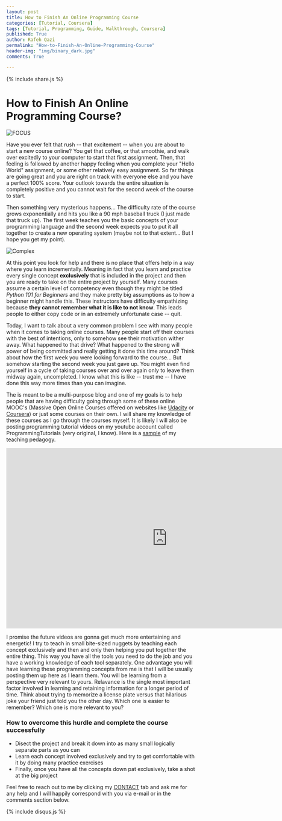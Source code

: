 ```yaml
---
layout: post
title: How to Finish An Online Programming Course
categories: [Tutorial, Coursera]
tags: [Tutorial, Programming, Guide, Walkthrough, Coursera]
published: True
author: Rafeh Qazi
permalink: "How-to-Finish-An-Online-Programming-Course"
header-img: "img/binary_dark.jpg"
comments: True

---
```

{% include share.js %}

# How to Finish An Online Programming Course?
![FOCUS](http://relateinstitute.com/wp-content/uploads/2014/12/house.jpg)

Have you ever felt that rush -- that excitement -- when you are about to start a new course online? You get that coffee, or that smoothie, and walk over excitedly to your computer to start that first assignment. Then, that feeling is followed by another happy feeling when you complete your "Hello World" assignment, or some other relatively easy assignment. So far things are going great and you are right on track with everyone else and you have a perfect 100% score. Your outlook towards the entire situation is completely positive and you cannot wait for the second week of the course to start. 

Then something very mysterious happens... The difficulty rate of the course grows exponentially and hits you like a 90 mph baseball truck (I just made that truck up). The first week teaches you the basic concepts of your programming language and the second week expects you to put it all together to create a new operating system (maybe not to that extent... But I hope you get my point). 

![Complex](http://www.teengazette.com/wp-content/uploads/2015/08/webhomes-complex-to-simple.jpg)

At this point you look for help and there is no place that offers help in a way where you learn incrementally. Meaning in fact that you learn and practice every single concept **exclusively** that is included in the project and then you are ready to take on the entire project by yourself. Many courses assume a certain level of competency even though they might be titled *Python 101 for Beginners* and they make pretty big assumptions as to how a beginner might handle this. These instructors have difficulty empathizing because **they cannot remember what it is like to not know**. This leads people to either copy code or in an extremely unfortunate case -- quit.

Today, I want to talk about a very common problem I see with many people when it comes to taking online courses. Many people start off their courses with the best of intentions, only to somehow see their motivation wither away. What happened to that drive? What happened to the strong will power of being committed and really getting it done this time around? Think about how the first week you were looking forward to the course... But somehow starting the second week you just gave up. You might even find yourself in a cycle of taking courses over and over again only to leave them midway again, uncompleted. I know what this is like -- trust me -- I have done this way more times than you can imagine. 

The is meant to be a multi-purpose blog and one of my goals is to help people that are having difficulty going through some of these online MOOC's (Massive Open Online Courses offered on websites like [Udacity](www.udacity.com) or [Coursera](www.coursera.com)) or just some courses on their own. I will share my knowledge of these courses as I go through the courses myself. It is likely I will also be posting programming tutorial videos on my youtube account called ProgrammingTutorials (very original, I know). Here is a [sample](https://www.youtube.com/watch?v=OCZjHPL7OQ0) of my teaching pedagogy.

<iframe width="853" height="480" src="https://www.youtube.com/embed/OCZjHPL7OQ0" frameborder="0" allowfullscreen></iframe> 

I promise the future videos are gonna get much more entertaining and energetic! I try to teach in small bite-sized nuggets by teaching each concept exclusively and then and only then helping you put together the entire thing. This way you have all the tools you need to do the job and you have a working knowledge of each tool separately. One advantage you will have learning these programming concepts from me is that I will be usually posting them up here as I learn them. You will be learning from a perspective very relevant to yours. Relavance is the single most important factor involved in learning and retaining information for a longer period of time. Think about trying to memorize a license plate versus that hilarious joke your friend just told you the other day. Which one is easier to remember? Which one is more relevant to you?

### How to overcome this hurdle and complete the course successfully
- Disect the project and break it down into as many small logically separate parts as you can
- Learn each concept involved exclusively and try to get comfortable with it by doing many practice exercises 
- Finally, once you have all the concepts down pat exclusively, take a shot at the big project

Feel free to reach out to me by clicking my [CONTACT](http://qazipython.github.io/data-science/contact/) tab and ask me for any help and I will happily correspond with you via e-mail or in the comments section below. 

{% include disqus.js %}